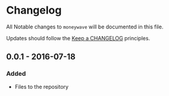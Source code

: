 # Changelog

All Notable changes to `moneywave` will be documented in this file.

Updates should follow the [Keep a CHANGELOG](http://keepachangelog.com/) principles.

## 0.0.1 - 2016-07-18

### Added
- Files to the repository
